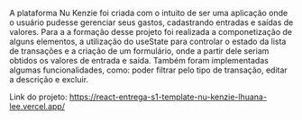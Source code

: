 A plataforma Nu Kenzie foi criada com o intuito de ser uma aplicação onde o usuário pudesse gerenciar seus gastos, cadastrando entradas e saídas de valores. Para a a formação desse projeto foi realizada a componetização de alguns elementos, a utilização do useState para controlar o estado da lista de transações e a criação de um formulário, onde a partir dele seriam obtidos os valores de entrada e saída. Também foram implementadas algumas funcionalidades, como: poder filtrar pelo tipo de transação, editar a descrição e excluir.

Link do projeto: https://react-entrega-s1-template-nu-kenzie-lhuana-lee.vercel.app/
